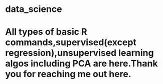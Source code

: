 # data_science
# All types of basic R commands,supervised(except regression),unsupervised learning algos including PCA are here.Thank you for reaching me out here.
